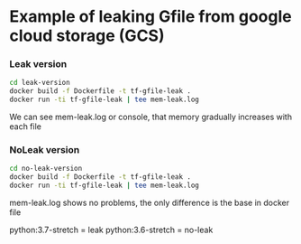 # Example of leaking Gfile from google cloud storage (GCS)


### Leak version
```bash
cd leak-version
docker build -f Dockerfile -t tf-gfile-leak .
docker run -ti tf-gfile-leak | tee mem-leak.log
```

We can see mem-leak.log or console, that memory gradually increases with each file

### NoLeak version
```bash
cd no-leak-version
docker build -f Dockerfile -t tf-gfile-leak .
docker run -ti tf-gfile-leak | tee mem-leak.log
```

mem-leak.log shows no problems, the only difference is the base in docker file 

python:3.7-stretch = leak
python:3.6-stretch = no-leak





